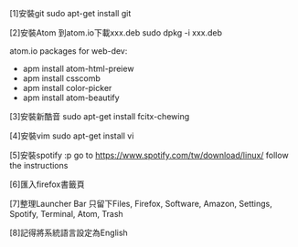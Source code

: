 [1]安裝git
sudo apt-get install git

[2]安裝Atom
到atom.io下載xxx.deb
sudo dpkg -i xxx.deb

atom.io packages for web-dev:
- apm install atom-html-preiew
- apm install csscomb
- apm install color-picker
- apm install atom-beautify

[3]安裝新酷音
sudo apt-get install fcitx-chewing

[4]安裝vim
sudo apt-get install vi

[5]安裝spotify :p
go to https://www.spotify.com/tw/download/linux/
follow the instructions

[6]匯入firefox書籤頁

[7]整理Launcher Bar
只留下Files, Firefox, Software, Amazon, Settings, Spotify, Terminal, Atom, Trash

[8]記得將系統語言設定為English

